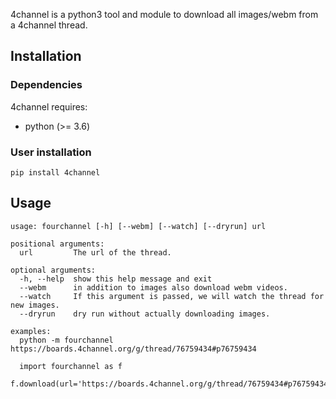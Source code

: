 
4channel is a python3 tool and module to download all images/webm from a 4channel thread.

Installation
---------------

### Dependencies

4channel requires:
 
 - python (>= 3.6)

### User installation

```
pip install 4channel
```

Usage
---------

```
usage: fourchannel [-h] [--webm] [--watch] [--dryrun] url

positional arguments:
  url         The url of the thread.

optional arguments:
  -h, --help  show this help message and exit
  --webm      in addition to images also download webm videos.
  --watch     If this argument is passed, we will watch the thread for new images.
  --dryrun    dry run without actually downloading images.

examples:
  python -m fourchannel https://boards.4channel.org/g/thread/76759434#p76759434

  import fourchannel as f
  f.download(url='https://boards.4channel.org/g/thread/76759434#p76759434')
```
